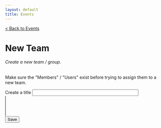 ```yaml
---
layout: default
title: Events
---
```

<head>
<!-- Latest compiled and minified CSS -->
<!-- <link rel="stylesheet" type="text/css" href="/bootstrap-select/dist/css/style.css"> -->
<!-- <link rel="stylesheet" type="text/css" href="style.css"> -->
<!-- <link rel="stylesheet" type="text/css" href="https://stackpath.bootstrapcdn.com/bootstrap/4.3.1/css/bootstrap.min.
css"> -->
<link rel="stylesheet" href="https://cdn.jsdelivr.net/npm/bootstrap-select@1.13.14/dist/css/bootstrap-select.min.css">
</head>

<a href="/sb-admin-jekyll/docs/services/events/" role="button" class="btn btn-success btn-large">< Back to Events</a>

<h1>New Team</h1>

<!-- <div class="multi-select_box">
    <select class="multi_select w-100" multiple>
    <option>Monday</option>
    <option>Tue</option>
    </select>
</div> -->

<!-- <select class="selectpicker w-100" multiple>
  <option>Mustard</option>
  <option>Ketchup</option>
  <option>Barbecue</option>
</select> -->



<div>
    <form id="makeNewTeam">
        <div class="card shadow mb-4">
            <div class="card-header py-3">
                <h6 class="m-0 font-weight-bold text-primary">Create a new team / group.</h6>
                <p>Make sure the "Members" / "Users" exist before trying to assign them to a new team.</p>
            </div>
            <div class="card-body">
                <div class="form-group">
                    <label for="teamtitle">Create a title</label>
                    <input class="form-control" type="text" id="teamtitle" name="teamtitle" required
                    minlength="4" maxlength="50" size="40">
                </div>
                <!-- <div class="form-group">
                    <label for="author">Member</label>
                    <select name="author" id="author" class="form-control" multiple>
                    <select name="author[]" id="author" class="form-control" multiple="multiple"> </select> 
                    <select name="author[]" id="author" class="selectpicker" multiple></select>
                </div> -->
                <div>
                    <select name="author[]" id="author" class="selectpicker w-100" multiple>
                    </select>
                </div>
            </div>
            <div>
                <button class="btn btn-primary btn-block" type="submit" id="submitForm">Save</button>
            </div>
        </div>
    </form>
</div>


<script>

    // $('#author').change(function () { 
    //     var values = $(this).val();
    //     console.log(values);
    // });

    $(document).ready(function() {
        // $('.multi_select_box').selectpicker();

        const restHeader = {
            'Authorization':'Bearer keysXtWsXZz4g68dA',
            'Content-Type':'application/json'
        }
        //For Place drop down / select.
        //let ddAuthor = [];
        let ddAuthor = $('#author');
        //let ddAuthor = $('#author').selectpicker();
        ddAuthor.empty();
        //ddAutho.append('<select name="author" id="author" class="selectpicker w-100" multiple></select>')
        //ddAuthor.append('<option selected="true" disabled>Select a member..</option>');
        ddAuthor.prop('selectedIndex', 0);

        getAuthor();

        function getAuthor(){
            $.ajax({
                url: 'https://api.airtable.com/v0/appNBMp3C4tRCcJFy/Who',
                headers: restHeader,
                })
                .then(function(fromAPI){ 
                    let data = fromAPI.records;
                    console.log("Alias: ", data);
                    data.map(function(data2){
                        let id = data2.id;
                        let author = data2.fields.Alias
                    ddAuthor.append($('<option></option>').attr('value', id).text(author));
                    $(".selectpicker").selectpicker("refresh");
                });              
            });
        //$(".selectpicker").selectpicker("refresh");
        }





    });

    $('form').on('submit', function (event) {
        event.preventDefault()
        //console.log("EVENT FROM FORM 1: ", event);
        teamNew(event);
    });


     function teamNew(){
        //console.log("EVENT FROM FORM 2: ", event);
        var eventAuthor = [];
        var eventTitle = document.getElementById("teamtitle").value;
        eventAuthor = document.getElementById("author").value;
          
        //console.log("NEW TEAM: ", eventAuthor);
         
        // eventAuthor.forEach(each => {
        //     console.log("each" , each)
        // });
        //rec9dsMhxydsEjFJ0 = Grant?
        //recNdaeR1aM3adcPd = Hazy
        //////eventAuthor = ["rec9dsMhxydsEjFJ0", "recNdaeR1aM3adcPd"]; //Working
        console.log("NEW TEAM: ", eventAuthor);
        //teamNewData(eventTitle, eventAuthor);
    }

</script>
<!-- <script src="/bootstrap-select/js/scripts.js"></script> -->

<!-- Latest compiled and minified JavaScript -->
<script src="https://cdn.jsdelivr.net/npm/bootstrap-select@1.13.14/dist/js/bootstrap-select.min.js"></script>

<!-- (Optional) Latest compiled and minified JavaScript translation files -->
<!-- <script src="https://cdn.jsdelivr.net/npm/bootstrap-select@1.13.14/dist/js/i18n/defaults-*.min.js"></script> -->
